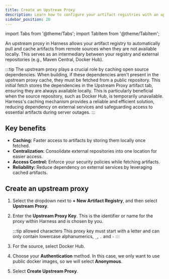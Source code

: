 ```yaml
---
title: Create an Upstream Proxy
description: Learn how to configure your artifact registries with an upstream proxy. 
sidebar_position: 20
---
```


import Tabs from '@theme/Tabs';
import TabItem from '@theme/TabItem';

An upstream proxy in Harness allows your artifact registry to automatically pull and cache artifacts from remote sources when they are not available locally. This serves as an intermediary between your registry and external repositories (e.g., Maven Central, Docker Hub). 

:::tip
The upstream proxy plays a crucial role by caching open source dependencies. When building, if these dependencies aren't present in the upstream proxy cache, they must be fetched from a public repository. This initial fetch stores the dependencies in the Upstream Proxy artifact tab, ensuring they are always available locally. This is particularly beneficial when the source repository, such as Docker Hub, is temporarily unavailable. Harness's caching mechanism provides a reliable and efficient solution, reducing dependency on external services and safeguarding access to essential artifacts during server outages.
:::

## Key benefits
- **Caching:** Faster access to artifacts by storing them locally once fetched.
- **Centralization:** Consolidate external repositories into one location for easier access.
- **Access Control:** Enforce your security policies while fetching artifacts.
- **Reliability:** Reduce dependency on external services by leveraging cached artifacts.

## Create an upstream proxy

<Tabs>
<TabItem value="Interactive Guide">
<DocVideo src="https://app.tango.us/app/embed/e147bc05-70a1-4c65-b828-a12a422898c2" title="Creating an Upstream Proxy in Harness Artifact Registry" />
</TabItem>
<TabItem value="Step-by-step">

1. Select the dropdown next to **+ New Artifact Registry**, and then select **Upstream Proxy**.
2. Enter the **Upstream Proxy Key**. This is the identifier or name for the proxy within Harness and is chosen by you. 
   
   :::tip allowed characters
    This proxy key must start with a letter and can only contain lowercase alphanumerics, `_`, `.` and `-`
   :::

3. For the source, select Docker Hub.
4. Choose your **Authentication** method. In this case, we only want to use public docker images, so we will select **Anonymous**.
5. Select **Create Upstream Proxy**.
</TabItem>
</Tabs>